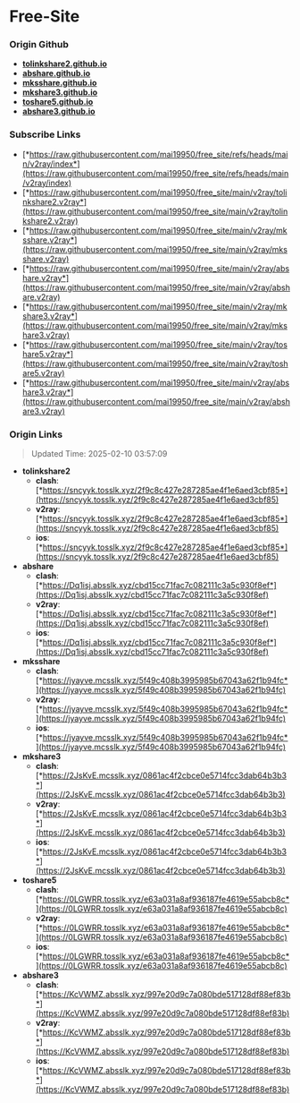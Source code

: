 # Free-Site

### Origin Github

- [**tolinkshare2.github.io**](https://github.com/tolinkshare2/tolinkshare2.github.io)
- [**abshare.github.io**](https://github.com/abshare/abshare.github.io)
- [**mksshare.github.io**](https://github.com/mksshare/mksshare.github.io)
- [**mkshare3.github.io**](https://github.com/mkshare3/mkshare3.github.io)
- [**toshare5.github.io**](https://github.com/toshare5/toshare5.github.io)
- [**abshare3.github.io**](https://github.com/abshare3/abshare3.github.io)

### Subscribe Links

- [*https://raw.githubusercontent.com/mai19950/free_site/refs/heads/main/v2ray/index*](https://raw.githubusercontent.com/mai19950/free_site/refs/heads/main/v2ray/index)
- [*https://raw.githubusercontent.com/mai19950/free_site/main/v2ray/tolinkshare2.v2ray*](https://raw.githubusercontent.com/mai19950/free_site/main/v2ray/tolinkshare2.v2ray)
- [*https://raw.githubusercontent.com/mai19950/free_site/main/v2ray/mksshare.v2ray*](https://raw.githubusercontent.com/mai19950/free_site/main/v2ray/mksshare.v2ray)
- [*https://raw.githubusercontent.com/mai19950/free_site/main/v2ray/abshare.v2ray*](https://raw.githubusercontent.com/mai19950/free_site/main/v2ray/abshare.v2ray)
- [*https://raw.githubusercontent.com/mai19950/free_site/main/v2ray/mkshare3.v2ray*](https://raw.githubusercontent.com/mai19950/free_site/main/v2ray/mkshare3.v2ray)
- [*https://raw.githubusercontent.com/mai19950/free_site/main/v2ray/toshare5.v2ray*](https://raw.githubusercontent.com/mai19950/free_site/main/v2ray/toshare5.v2ray)
- [*https://raw.githubusercontent.com/mai19950/free_site/main/v2ray/abshare3.v2ray*](https://raw.githubusercontent.com/mai19950/free_site/main/v2ray/abshare3.v2ray)

### Origin Links

> Updated Time: 2025-02-10 03:57:09

- **tolinkshare2**
  - **clash**: [*https://sncyyk.tosslk.xyz/2f9c8c427e287285ae4f1e6aed3cbf85*](https://sncyyk.tosslk.xyz/2f9c8c427e287285ae4f1e6aed3cbf85)
  - **v2ray**: [*https://sncyyk.tosslk.xyz/2f9c8c427e287285ae4f1e6aed3cbf85*](https://sncyyk.tosslk.xyz/2f9c8c427e287285ae4f1e6aed3cbf85)
  - **ios**: [*https://sncyyk.tosslk.xyz/2f9c8c427e287285ae4f1e6aed3cbf85*](https://sncyyk.tosslk.xyz/2f9c8c427e287285ae4f1e6aed3cbf85)
- **abshare**
  - **clash**: [*https://Dq1isj.absslk.xyz/cbd15cc71fac7c082111c3a5c930f8ef*](https://Dq1isj.absslk.xyz/cbd15cc71fac7c082111c3a5c930f8ef)
  - **v2ray**: [*https://Dq1isj.absslk.xyz/cbd15cc71fac7c082111c3a5c930f8ef*](https://Dq1isj.absslk.xyz/cbd15cc71fac7c082111c3a5c930f8ef)
  - **ios**: [*https://Dq1isj.absslk.xyz/cbd15cc71fac7c082111c3a5c930f8ef*](https://Dq1isj.absslk.xyz/cbd15cc71fac7c082111c3a5c930f8ef)
- **mksshare**
  - **clash**: [*https://jyayve.mcsslk.xyz/5f49c408b3995985b67043a62f1b94fc*](https://jyayve.mcsslk.xyz/5f49c408b3995985b67043a62f1b94fc)
  - **v2ray**: [*https://jyayve.mcsslk.xyz/5f49c408b3995985b67043a62f1b94fc*](https://jyayve.mcsslk.xyz/5f49c408b3995985b67043a62f1b94fc)
  - **ios**: [*https://jyayve.mcsslk.xyz/5f49c408b3995985b67043a62f1b94fc*](https://jyayve.mcsslk.xyz/5f49c408b3995985b67043a62f1b94fc)
- **mkshare3**
  - **clash**: [*https://2JsKvE.mcsslk.xyz/0861ac4f2cbce0e5714fcc3dab64b3b3*](https://2JsKvE.mcsslk.xyz/0861ac4f2cbce0e5714fcc3dab64b3b3)
  - **v2ray**: [*https://2JsKvE.mcsslk.xyz/0861ac4f2cbce0e5714fcc3dab64b3b3*](https://2JsKvE.mcsslk.xyz/0861ac4f2cbce0e5714fcc3dab64b3b3)
  - **ios**: [*https://2JsKvE.mcsslk.xyz/0861ac4f2cbce0e5714fcc3dab64b3b3*](https://2JsKvE.mcsslk.xyz/0861ac4f2cbce0e5714fcc3dab64b3b3)
- **toshare5**
  - **clash**: [*https://0LGWRR.tosslk.xyz/e63a031a8af936187fe4619e55abcb8c*](https://0LGWRR.tosslk.xyz/e63a031a8af936187fe4619e55abcb8c)
  - **v2ray**: [*https://0LGWRR.tosslk.xyz/e63a031a8af936187fe4619e55abcb8c*](https://0LGWRR.tosslk.xyz/e63a031a8af936187fe4619e55abcb8c)
  - **ios**: [*https://0LGWRR.tosslk.xyz/e63a031a8af936187fe4619e55abcb8c*](https://0LGWRR.tosslk.xyz/e63a031a8af936187fe4619e55abcb8c)
- **abshare3**
  - **clash**: [*https://KcVWMZ.absslk.xyz/997e20d9c7a080bde517128df88ef83b*](https://KcVWMZ.absslk.xyz/997e20d9c7a080bde517128df88ef83b)
  - **v2ray**: [*https://KcVWMZ.absslk.xyz/997e20d9c7a080bde517128df88ef83b*](https://KcVWMZ.absslk.xyz/997e20d9c7a080bde517128df88ef83b)
  - **ios**: [*https://KcVWMZ.absslk.xyz/997e20d9c7a080bde517128df88ef83b*](https://KcVWMZ.absslk.xyz/997e20d9c7a080bde517128df88ef83b)
